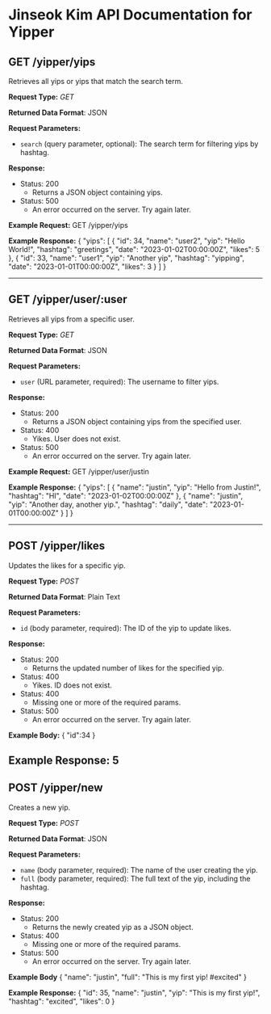 # Jinseok Kim API Documentation for Yipper

## **GET /yipper/yips**
Retrieves all yips or yips that match the search term.

**Request Type:** *GET*

**Returned Data Format**: JSON

**Request Parameters:**
- `search` (query parameter, optional): The search term for filtering yips by hashtag.

**Response:**
- Status: 200
  - Returns a JSON object containing yips.
- Status: 500
  - An error occurred on the server. Try again later.

**Example Request:**
GET /yipper/yips

**Example Response:**
{
  "yips": [
    {
      "id": 34,
      "name": "user2",
      "yip": "Hello World!",
      "hashtag": "greetings",
      "date": "2023-01-02T00:00:00Z",
      "likes": 5
    },
    {
      "id": 33,
      "name": "user1",
      "yip": "Another yip",
      "hashtag": "yipping",
      "date": "2023-01-01T00:00:00Z",
      "likes": 3
    }
  ]
}


---

## **GET /yipper/user/:user**
Retrieves all yips from a specific user.

**Request Type:** *GET*

**Returned Data Format**: JSON

**Request Parameters:**
- `user` (URL parameter, required): The username to filter yips.

**Response:**
- Status: 200
  - Returns a JSON object containing yips from the specified user.
- Status: 400
  - Yikes. User does not exist.
- Status: 500
  - An error occurred on the server. Try again later.

**Example Request:**
GET /yipper/user/justin

**Example Response:**
{
  "yips": [
    {
      "name": "justin",
      "yip": "Hello from Justin!",
      "hashtag": "HI",
      "date": "2023-01-02T00:00:00Z"
    },
    {
      "name": "justin",
      "yip": "Another day, another yip.",
      "hashtag": "daily",
      "date": "2023-01-01T00:00:00Z"
    }
  ]
}

---

## **POST /yipper/likes**
Updates the likes for a specific yip.

**Request Type:** *POST*

**Returned Data Format**: Plain Text

**Request Parameters:**
- `id` (body parameter, required): The ID of the yip to update likes.

**Response:**
- Status: 200
  - Returns the updated number of likes for the specified yip.
- Status: 400
  - Yikes. ID does not exist.
- Status: 400
  - Missing one or more of the required params.
- Status: 500
  - An error occurred on the server. Try again later.

**Example Body:**
{
  "id":34
}

**Example Response:**
5
---

## **POST /yipper/new**
Creates a new yip.

**Request Type:** *POST*

**Returned Data Format**: JSON

**Request Parameters:**
- `name` (body parameter, required): The name of the user creating the yip.
- `full` (body parameter, required): The full text of the yip, including the hashtag.

**Response:**
- Status: 200
  - Returns the newly created yip as a JSON object.
- Status: 400
  - Missing one or more of the required params.
- Status: 500
  - An error occurred on the server. Try again later.

**Example Body**
{
  "name": "justin",
  "full": "This is my first yip! #excited"
}

**Example Response:**
{
  "id": 35,
  "name": "justin",
  "yip": "This is my first yip!",
  "hashtag": "excited",
  "likes": 0
}